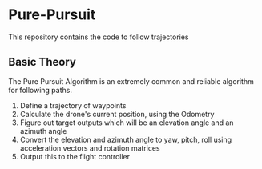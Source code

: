 # Pure-Pursuit
This repository contains the code to follow trajectories

## Basic Theory
The Pure Pursuit Algorithm is an extremely common and reliable algorithm for following paths.
1. Define a trajectory of waypoints
2. Calculate the drone's current position, using the Odometry
3. Figure out target outputs which will be an elevation angle and an azimuth angle
4. Convert the elevation and azimuth angle to yaw, pitch, roll using acceleration vectors and rotation matrices
5. Output this to the flight controller
